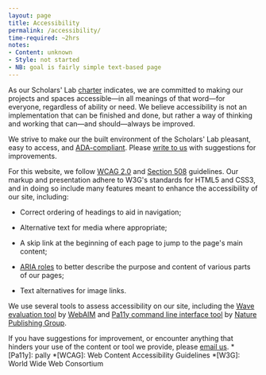 ```yaml
---
layout: page
title: Accessibility
permalink: /accessibility/
time-required: ~2hrs
notes:
- Content: unknown
- Style: not started
- NB: goal is fairly simple text-based page
---
```


As our Scholars' Lab [charter](/charter) indicates, we are committed to making our projects and spaces accessible—in all meanings of that word—for everyone, regardless of ability or need. We believe accessibility is not an implementation that can be finished and done, but rather a way of thinking and working that can—and should—always be improved.

We strive to make our the built environment of the Scholars' Lab pleasant, easy to access, and [ADA-compliant](http://www.ada.gov/). Please [write to us](mailto:scholarslab@virginia.edu) with suggestions for improvements.

For this website, we follow [WCAG 2.0](http://www.w3.org/WAI/WCAG20/quickref/) and [Section 508](http://www.section508.gov/) guidelines. Our markup and presentation adhere to W3G's standards for HTML5 and CSS3, and in doing so include many features meant to enhance the accessibility of our site, including:



	
  * Correct ordering of headings to aid in navigation;

	
  * Alternative text for media where appropriate;

	
  * A skip link at the beginning of each page to jump to the page's main content;

	
  * [ARIA roles](http://www.w3.org/TR/wai-aria/roles) to better describe the purpose and content of various parts of our pages;

	
  * Text alternatives for image links.


We use several tools to assess accessibility on our site, including the [Wave evaluation tool](http://wave.webaim.org/) by [WebAIM](http://webaim.org) and [Pa11y command line interface tool](http://pa11y.org/) by [Nature Publishing Group](https://github.com/nature).

If you have suggestions for improvement, or encounter anything that hinders your use of the content or tool we provide, please [email us](mailto:scholarslab@virginia.edu).
  *[Pa11y]: pally
  *[WCAG]: Web Content Accessibility Guidelines
  *[W3G]: World Wide Web Consortium

